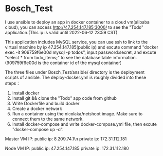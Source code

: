 # Bosch_Test
I use ansible to deploy an app in docker container to a cloud vm(alibaba cloud), you can access http://47.254.147.185:3000/ to see the "Todo" application.(This ip is valid until 2022-06-12 23:59 CST)

This application includes MySQL service, you can use ssh to link to the virtual machine by ip 47.254.147.185(public ip) 
and excute command "docker exec -it 909759f6e00d mysql -p todos", input password:secret, and excute "select * from todo_items;" to see the database table information. 
(909759f6e00d is the container id of the mysql container)

The three files under Bosch_Test/ansible/ directory is the deployment scripts of ansible. The deploy-docker.yml is roughly divided into these steps：

1. Install docker 
2. Install git && clone the "Todo" app code from github
3. Write Dockerfile and build docker
4. Create a docker network
5. Run a container using the nicolaka/netshoot image. Make sure to connect them to the same network.
6. Install docker-compose and write docker-compose.yml file, then excute "docker-compose up -d".



Master VM IP:
public ip: 8.209.74.1\n
private ip: 172.31.112.181

Node VM IP:
public ip: 47.254.147.185
private ip: 172.31.112.180
